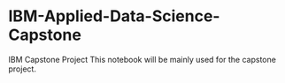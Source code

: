 # IBM-Applied-Data-Science-Capstone
IBM Capstone Project
This notebook will be mainly used for the capstone project.
